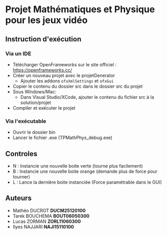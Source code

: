 # Projet Mathématiques et Physique pour les jeux vidéo

## Instruction d'exécution

### Via un IDE
* Télécharger OpenFrameworks sur le site officiel : https://openframeworks.cc/
* Créer un nouveau projet avec le projetGenerator
    * Ajouter les addons `ofxXmlSettings` et `ofxGui`
* Copier le contenu du dossier src dans le dossier src du projet
* Sous Windows/Mac:
   * Dans Visual Studio/XCode, ajouter le contenu du fichier src à la solution/projet
* Compiler et exécuter le projet

### Via l'exécutable
* Ouvrir le dossier bin
* Lancer le fichier .exe (TPMathPhys_debug.exe)

## Controles
* N : Instancie une nouvelle boite verte (tourne plus facilement)
* B : Instancie une nouvelle boite orange (demande plus de force pour tourner)
* L : Lance la dernière boite instanciée (Force paramétrable dans le GUI)

## Auteurs

* Mathéo DUCROT **DUCM25120100**
* Tarek BOUCHEMA **BOUT06050300**
* Lucas ZORMAN **ZORL11060300**
* Ilyes NAJJARI **NAJI15110100**
